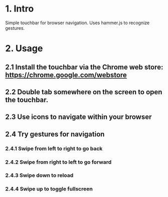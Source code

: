 # 1. Intro

Simple touchbar for browser navigation. Uses hammer.js to recognize gestures.

# 2. Usage

## 2.1 Install the touchbar via the Chrome web store: https://chrome.google.com/webstore

## 2.2 Double tab somewhere on the screen to open the touchbar. 

## 2.3 Use icons to navigate within your browser

## 2.4 Try gestures for navigation

### 2.4.1 Swipe from left to right to go back

### 2.4.2 Swipe from right to left to go forward

### 2.4.3 Swipe down to reload

### 2.4.4 Swipe up to toggle fullscreen